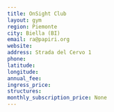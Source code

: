 ```yaml
---
title: OnSight Club
layout: gym
region: Piemonte
city: Biella (BI)
email: ra@papiri.org
website: 
address: Strada del Cervo 1
phone: 
latitude: 
longitude: 
annual_fee: 
ingress_price: 
structures: 
monthly_subscription_price: None
---
```



